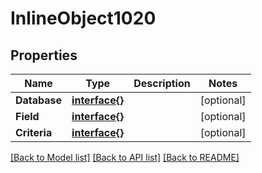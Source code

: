# InlineObject1020

## Properties

Name | Type | Description | Notes
------------ | ------------- | ------------- | -------------
**Database** | [**interface{}**](.md) |  | [optional] 
**Field** | [**interface{}**](.md) |  | [optional] 
**Criteria** | [**interface{}**](.md) |  | [optional] 

[[Back to Model list]](../README.md#documentation-for-models) [[Back to API list]](../README.md#documentation-for-api-endpoints) [[Back to README]](../README.md)


